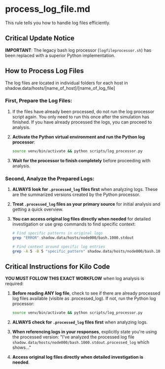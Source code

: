 # process_log_file.md

This rule tells you how to handle log files efficiently.

## Critical Update Notice
**IMPORTANT**: The legacy bash log processor (`logfileprocessor.sh`) has been replaced with a superior Python implementation.

## How to Process Log Files

The log files are located in individual folders for each host in shadow.data/hosts/[name_of_host]/[name_of_log_file]

### First, Prepare the Log Files:
1. If the files have already been processed, do not run the log processor script again. You only need to run this once after the simulation has finished. If you have already processed the logs, you can proceed to analysis. 

2. **Activate the Python virtual environment and run the Python log processor**:
   ```bash
   source venv/bin/activate && python scripts/log_processor.py
   ```

3. **Wait for the processor to finish completely** before proceeding with analysis.

### Second, Analyze the Prepared Logs:

1. **ALWAYS look for `.processed_log` files first** when analyzing logs. These are the summarized versions created by the Python processor.

2. **Treat `.processed_log` files as your primary source** for initial analysis and getting a quick overview.

3. **You can access original log files directly when needed** for detailed investigation or use grep commands to find specific context:
   ```bash
   # Find specific patterns in original logs
   grep "ERROR" shadow.data/hosts/node000/bash.1000.stdout
   
   # Find context around specific log entries
   grep -A 5 -B 5 "specific_pattern" shadow.data/hosts/node000/bash.1000.stdout
   ```

## Critical Instructions for Kilo Code

**YOU MUST FOLLOW THIS EXACT WORKFLOW** when log analysis is required:

1. **Before reading ANY log file**, check to see if there are already processed log files available (visible as .processed_log). If not, run the Python log processor:
   ```bash
   source venv/bin/activate && python scripts/log_processor.py
   ```

2. **ALWAYS check for `.processed_log` files first** when analyzing logs.

3. **When referencing logs in your responses**, explicitly state you're using the processed version:
   "I've analyzed the processed log file `shadow.data/hosts/node000/bash.1000.stdout.processed_log` which shows..."

4. **Access original log files directly when detailed investigation is needed**.

